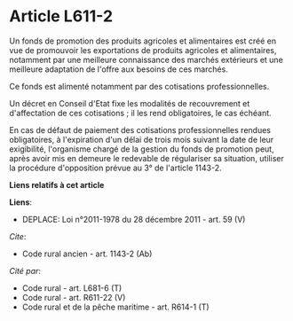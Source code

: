 # Article L611-2

Un fonds de promotion des produits agricoles et alimentaires est créé en vue de promouvoir les exportations de produits
agricoles et alimentaires, notamment par une meilleure connaissance des marchés extérieurs et une meilleure adaptation de
l'offre aux besoins de ces marchés. 

Ce fonds est alimenté notamment par des cotisations professionnelles. 

Un décret en Conseil d'Etat fixe les modalités de recouvrement et d'affectation de ces cotisations ; il les rend
obligatoires, le cas échéant. 

En cas de défaut de paiement des cotisations professionnelles rendues obligatoires, à l'expiration d'un délai de trois mois
suivant la date de leur exigibilité, l'organisme chargé de la gestion du fonds de promotion peut, après avoir mis en demeure
le redevable de régulariser sa situation, utiliser la procédure d'opposition prévue au 3° de l'article 1143-2.

**Liens relatifs à cet article**

**Liens**:

  - DEPLACE: Loi n°2011-1978 du 28 décembre 2011 - art. 59 (V)

_Cite_:

  - Code rural ancien - art. 1143-2 (Ab)

_Cité par_:

  - Code rural - art. L681-6 (T)
  - Code rural - art. R611-22 (V)
  - Code rural et de la pêche maritime - art. R614-1 (T)
